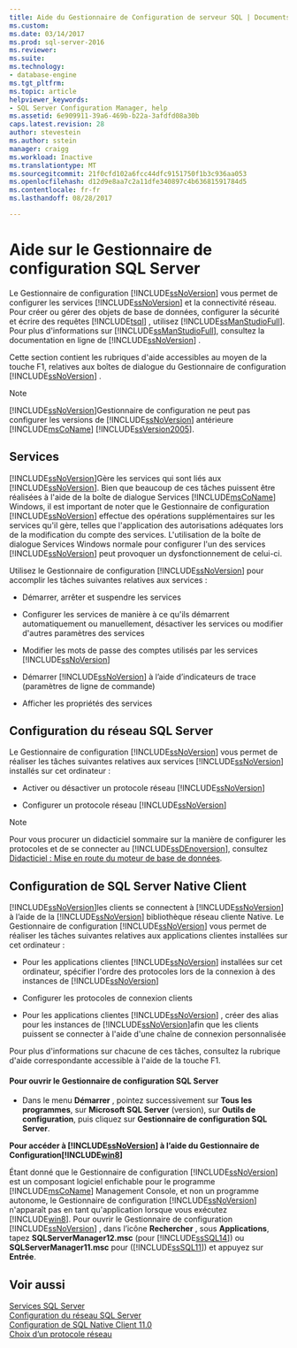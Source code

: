 ```yaml
---
title: Aide du Gestionnaire de Configuration de serveur SQL | Documents Microsoft
ms.custom: 
ms.date: 03/14/2017
ms.prod: sql-server-2016
ms.reviewer: 
ms.suite: 
ms.technology:
- database-engine
ms.tgt_pltfrm: 
ms.topic: article
helpviewer_keywords:
- SQL Server Configuration Manager, help
ms.assetid: 6e909911-39a6-469b-b22a-3afdfd08a30b
caps.latest.revision: 28
author: stevestein
ms.author: sstein
manager: craigg
ms.workload: Inactive
ms.translationtype: MT
ms.sourcegitcommit: 21f0cfd102a6fcc44dfc9151750f1b3c936aa053
ms.openlocfilehash: d12d9e8aa7c2a11dfe340897c4b63681591784d5
ms.contentlocale: fr-fr
ms.lasthandoff: 08/28/2017

---
```

# <a name="sql-server-configuration-manager-help"></a>Aide sur le Gestionnaire de configuration SQL Server
  Le Gestionnaire de configuration [!INCLUDE[ssNoVersion](../../includes/ssnoversion-md.md)] vous permet de configurer les services [!INCLUDE[ssNoVersion](../../includes/ssnoversion-md.md)] et la connectivité réseau. Pour créer ou gérer des objets de base de données, configurer la sécurité et écrire des requêtes [!INCLUDE[tsql](../../includes/tsql-md.md)] , utilisez [!INCLUDE[ssManStudioFull](../../includes/ssmanstudiofull-md.md)]. Pour plus d'informations sur [!INCLUDE[ssManStudioFull](../../includes/ssmanstudiofull-md.md)], consultez la documentation en ligne de [!INCLUDE[ssNoVersion](../../includes/ssnoversion-md.md)] .  
  
 Cette section contient les rubriques d'aide accessibles au moyen de la touche F1, relatives aux boîtes de dialogue du Gestionnaire de configuration [!INCLUDE[ssNoVersion](../../includes/ssnoversion-md.md)] .  
  
> [!NOTE]  
>  [!INCLUDE[ssNoVersion](../../includes/ssnoversion-md.md)]Gestionnaire de configuration ne peut pas configurer les versions de [!INCLUDE[ssNoVersion](../../includes/ssnoversion-md.md)] antérieure [!INCLUDE[msCoName](../../includes/msconame-md.md)] [!INCLUDE[ssVersion2005](../../includes/ssversion2005-md.md)].  
  
## <a name="services"></a>Services  
 [!INCLUDE[ssNoVersion](../../includes/ssnoversion-md.md)]Gère les services qui sont liés aux [!INCLUDE[ssNoVersion](../../includes/ssnoversion-md.md)]. Bien que beaucoup de ces tâches puissent être réalisées à l'aide de la boîte de dialogue Services [!INCLUDE[msCoName](../../includes/msconame-md.md)] Windows, il est important de noter que le Gestionnaire de configuration [!INCLUDE[ssNoVersion](../../includes/ssnoversion-md.md)] effectue des opérations supplémentaires sur les services qu'il gère, telles que l'application des autorisations adéquates lors de la modification du compte des services. L'utilisation de la boîte de dialogue Services Windows normale pour configurer l'un des services [!INCLUDE[ssNoVersion](../../includes/ssnoversion-md.md)] peut provoquer un dysfonctionnement de celui-ci.  
  
 Utilisez le Gestionnaire de configuration [!INCLUDE[ssNoVersion](../../includes/ssnoversion-md.md)] pour accomplir les tâches suivantes relatives aux services :  
  
-   Démarrer, arrêter et suspendre les services  
  
-   Configurer les services de manière à ce qu'ils démarrent automatiquement ou manuellement, désactiver les services ou modifier d'autres paramètres des services  
  
-   Modifier les mots de passe des comptes utilisés par les services [!INCLUDE[ssNoVersion](../../includes/ssnoversion-md.md)]  
  
-   Démarrer [!INCLUDE[ssNoVersion](../../includes/ssnoversion-md.md)] à l’aide d’indicateurs de trace (paramètres de ligne de commande)  
  
-   Afficher les propriétés des services  
  
## <a name="sql-server-network-configuration"></a>Configuration du réseau SQL Server  
 Le Gestionnaire de configuration [!INCLUDE[ssNoVersion](../../includes/ssnoversion-md.md)] vous permet de réaliser les tâches suivantes relatives aux services [!INCLUDE[ssNoVersion](../../includes/ssnoversion-md.md)] installés sur cet ordinateur :  
  
-   Activer ou désactiver un protocole réseau [!INCLUDE[ssNoVersion](../../includes/ssnoversion-md.md)]  
  
-   Configurer un protocole réseau [!INCLUDE[ssNoVersion](../../includes/ssnoversion-md.md)]  
  
> [!NOTE]  
>  Pour vous procurer un didacticiel sommaire sur la manière de configurer les protocoles et de se connecter au [!INCLUDE[ssDEnoversion](../../includes/ssdenoversion-md.md)], consultez [Didacticiel : Mise en route du moteur de base de données](../../relational-databases/tutorial-getting-started-with-the-database-engine.md).  
  
## <a name="sql-server-native-client-configuration"></a>Configuration de SQL Server Native Client  
 [!INCLUDE[ssNoVersion](../../includes/ssnoversion-md.md)]les clients se connectent à [!INCLUDE[ssNoVersion](../../includes/ssnoversion-md.md)] à l’aide de la [!INCLUDE[ssNoVersion](../../includes/ssnoversion-md.md)] bibliothèque réseau cliente Native. Le Gestionnaire de configuration [!INCLUDE[ssNoVersion](../../includes/ssnoversion-md.md)] vous permet de réaliser les tâches suivantes relatives aux applications clientes installées sur cet ordinateur :  
  
-   Pour les applications clientes [!INCLUDE[ssNoVersion](../../includes/ssnoversion-md.md)] installées sur cet ordinateur, spécifier l'ordre des protocoles lors de la connexion à des instances de [!INCLUDE[ssNoVersion](../../includes/ssnoversion-md.md)]  
  
-   Configurer les protocoles de connexion clients  
  
-   Pour les applications clientes [!INCLUDE[ssNoVersion](../../includes/ssnoversion-md.md)] , créer des alias pour les instances de [!INCLUDE[ssNoVersion](../../includes/ssnoversion-md.md)]afin que les clients puissent se connecter à l'aide d'une chaîne de connexion personnalisée  
  
 Pour plus d'informations sur chacune de ces tâches, consultez la rubrique d'aide correspondante accessible à l'aide de la touche F1.  
  
#### <a name="to-open-sql-server-configuration-manager"></a>Pour ouvrir le Gestionnaire de configuration SQL Server  
  
-   Dans le menu **Démarrer** , pointez successivement sur **Tous les programmes**, sur **Microsoft SQL Server** (version), sur **Outils de configuration**, puis cliquez sur **Gestionnaire de configuration SQL Server**.  
  
  
 **Pour accéder à [!INCLUDE[ssNoVersion](../../includes/ssnoversion-md.md)] à l’aide du Gestionnaire de Configuration[!INCLUDE[win8](../../includes/win8-md.md)]**  
  
 Étant donné que le Gestionnaire de configuration [!INCLUDE[ssNoVersion](../../includes/ssnoversion-md.md)] est un composant logiciel enfichable pour le programme [!INCLUDE[msCoName](../../includes/msconame-md.md)] Management Console, et non un programme autonome, le Gestionnaire de configuration [!INCLUDE[ssNoVersion](../../includes/ssnoversion-md.md)] n'apparaît pas en tant qu'application lorsque vous exécutez [!INCLUDE[win8](../../includes/win8-md.md)]. Pour ouvrir le Gestionnaire de configuration [!INCLUDE[ssNoVersion](../../includes/ssnoversion-md.md)] , dans l’icône **Rechercher** , sous **Applications**, tapez **SQLServerManager12.msc** (pour [!INCLUDE[ssSQL14](../../includes/sssql14-md.md)]) ou **SQLServerManager11.msc** pour ([!INCLUDE[ssSQL11](../../includes/sssql11-md.md)]) et appuyez sur **Entrée**.  
  

## <a name="see-also"></a>Voir aussi  
 [Services SQL Server](../../tools/configuration-manager/sql-server-services.md)   
 [Configuration du réseau SQL Server](../../tools/configuration-manager/sql-server-network-configuration.md)   
 [Configuration de SQL Native Client 11.0](../../tools/configuration-manager/sql-native-client-11-0-configuration.md)   
 [Choix d’un protocole réseau](http://msdn.microsoft.com/library/6565fb7d-b076-4447-be90-e10d0dec359a)  
  
  

